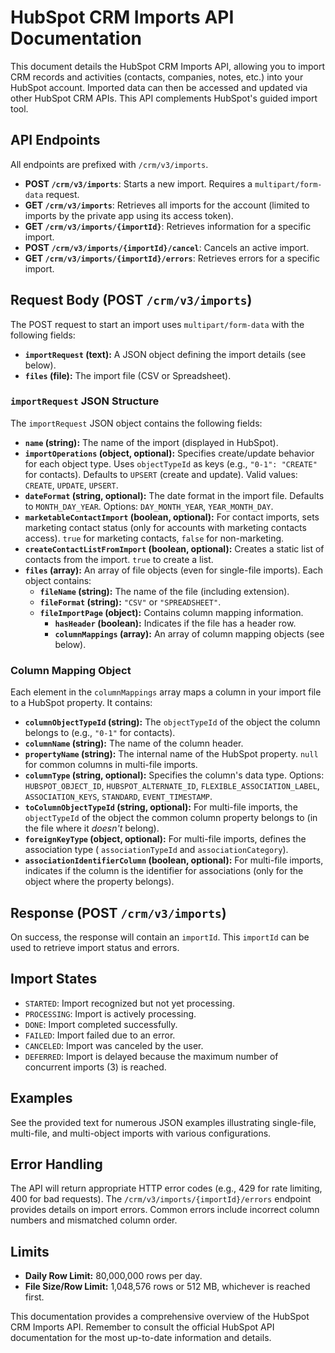 # HubSpot CRM Imports API Documentation

This document details the HubSpot CRM Imports API, allowing you to import CRM records and activities (contacts, companies, notes, etc.) into your HubSpot account.  Imported data can then be accessed and updated via other HubSpot CRM APIs.  This API complements HubSpot's guided import tool.

## API Endpoints

All endpoints are prefixed with `/crm/v3/imports`.

* **POST `/crm/v3/imports`**: Starts a new import.  Requires a `multipart/form-data` request.
* **GET `/crm/v3/imports`**: Retrieves all imports for the account (limited to imports by the private app using its access token).
* **GET `/crm/v3/imports/{importId}`**: Retrieves information for a specific import.
* **POST `/crm/v3/imports/{importId}/cancel`**: Cancels an active import.
* **GET `/crm/v3/imports/{importId}/errors`**: Retrieves errors for a specific import.


## Request Body (POST `/crm/v3/imports`)

The POST request to start an import uses `multipart/form-data` with the following fields:

* **`importRequest` (text):** A JSON object defining the import details (see below).
* **`files` (file):** The import file (CSV or Spreadsheet).

### `importRequest` JSON Structure

The `importRequest` JSON object contains the following fields:

* **`name` (string):**  The name of the import (displayed in HubSpot).
* **`importOperations` (object, optional):** Specifies create/update behavior for each object type.  Uses `objectTypeId` as keys (e.g., `"0-1": "CREATE"` for contacts).  Defaults to `UPSERT` (create and update).  Valid values: `CREATE`, `UPDATE`, `UPSERT`.
* **`dateFormat` (string, optional):** The date format in the import file. Defaults to `MONTH_DAY_YEAR`.  Options: `DAY_MONTH_YEAR`, `YEAR_MONTH_DAY`.
* **`marketableContactImport` (boolean, optional):** For contact imports, sets marketing contact status (only for accounts with marketing contacts access). `true` for marketing contacts, `false` for non-marketing.
* **`createContactListFromImport` (boolean, optional):** Creates a static list of contacts from the import. `true` to create a list.
* **`files` (array):** An array of file objects (even for single-file imports). Each object contains:
    * **`fileName` (string):** The name of the file (including extension).
    * **`fileFormat` (string):**  `"CSV"` or `"SPREADSHEET"`.
    * **`fileImportPage` (object):** Contains column mapping information.
        * **`hasHeader` (boolean):** Indicates if the file has a header row.
        * **`columnMappings` (array):**  An array of column mapping objects (see below).


### Column Mapping Object

Each element in the `columnMappings` array maps a column in your import file to a HubSpot property. It contains:

* **`columnObjectTypeId` (string):** The `objectTypeId` of the object the column belongs to (e.g., `"0-1"` for contacts).
* **`columnName` (string):** The name of the column header.
* **`propertyName` (string):** The internal name of the HubSpot property.  `null` for common columns in multi-file imports.
* **`columnType` (string, optional):** Specifies the column's data type.  Options: `HUBSPOT_OBJECT_ID`, `HUBSPOT_ALTERNATE_ID`, `FLEXIBLE_ASSOCIATION_LABEL`, `ASSOCIATION_KEYS`, `STANDARD`, `EVENT_TIMESTAMP`.
* **`toColumnObjectTypeId` (string, optional):** For multi-file imports, the `objectTypeId` of the object the common column property belongs to (in the file where it *doesn't* belong).
* **`foreignKeyType` (object, optional):** For multi-file imports, defines the association type ( `associationTypeId` and `associationCategory`).
* **`associationIdentifierColumn` (boolean, optional):** For multi-file imports, indicates if the column is the identifier for associations (only for the object where the property belongs).



## Response (POST `/crm/v3/imports`)

On success, the response will contain an `importId`.  This `importId` can be used to retrieve import status and errors.

## Import States

* `STARTED`: Import recognized but not yet processing.
* `PROCESSING`: Import is actively processing.
* `DONE`: Import completed successfully.
* `FAILED`: Import failed due to an error.
* `CANCELED`: Import was canceled by the user.
* `DEFERRED`: Import is delayed because the maximum number of concurrent imports (3) is reached.


## Examples

See the provided text for numerous JSON examples illustrating single-file, multi-file, and multi-object imports with various configurations.


## Error Handling

The API will return appropriate HTTP error codes (e.g., 429 for rate limiting, 400 for bad requests).  The `/crm/v3/imports/{importId}/errors` endpoint provides details on import errors.  Common errors include incorrect column numbers and mismatched column order.


## Limits

* **Daily Row Limit:** 80,000,000 rows per day.
* **File Size/Row Limit:** 1,048,576 rows or 512 MB, whichever is reached first.


This documentation provides a comprehensive overview of the HubSpot CRM Imports API. Remember to consult the official HubSpot API documentation for the most up-to-date information and details.
